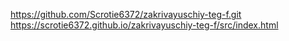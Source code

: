 https://github.com/Scrotie6372/zakrivayuschiy-teg-f.git
https://scrotie6372.github.io/zakrivayuschiy-teg-f/src/index.html
